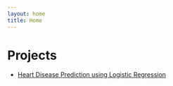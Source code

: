 ```yaml
---
layout: home
title: Home
---
```


# Projects
* [Heart Disease Prediction using Logistic Regression](https://colab.research.google.com/drive/15tUJnq9os3_5bIdsEJVrGV9-_nKvkMc-#scrollTo=sLyrweiu5ohQ)
